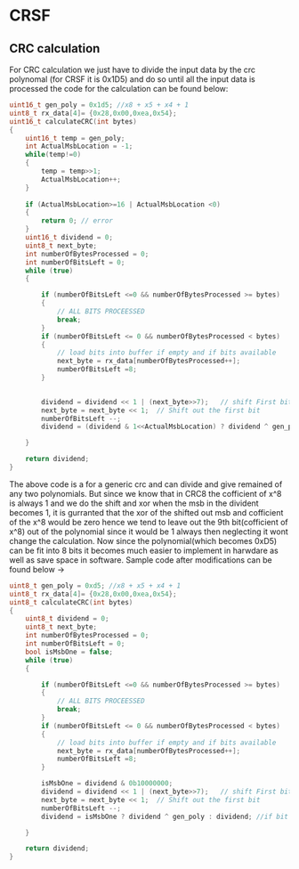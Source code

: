 # CRSF

## CRC calculation

For CRC calculation we just have to divide the input data by the crc polynomal (for CRSF it is 0x1D5) and do so until all the input data is processed the code for the calculation can be found below:

```c++
uint16_t gen_poly = 0x1d5; //x8 + x5 + x4 + 1
uint8_t rx_data[4]= {0x28,0x00,0xea,0x54};
uint16_t calculateCRC(int bytes)
{
    uint16_t temp = gen_poly;
    int ActualMsbLocation = -1;
    while(temp!=0)
    {
        temp = temp>>1;
        ActualMsbLocation++;
    }
    
    if (ActualMsbLocation>=16 | ActualMsbLocation <0)
    {
        return 0; // error
    }
    uint16_t dividend = 0;
    uint8_t next_byte;
    int numberOfBytesProcessed = 0; 
    int numberOfBitsLeft = 0;
    while (true)
    {

        if (numberOfBitsLeft <=0 && numberOfBytesProcessed >= bytes)
        {
            // ALL BITS PROCEESSED 
            break;
        }
        if (numberOfBitsLeft <= 0 && numberOfBytesProcessed < bytes)
        {
            // load bits into buffer if empty and if bits available
            next_byte = rx_data[numberOfBytesProcessed++];
            numberOfBitsLeft =8;
        }

        
        dividend = dividend << 1 | (next_byte>>7);   // shift First bit of Next_byte into dividend
        next_byte = next_byte << 1;  // Shift out the first bit
        numberOfBitsLeft --;
        dividend = (dividend & 1<<ActualMsbLocation) ? dividend ^ gen_poly : dividend; //if bit aligning with MSB of gen_poly is 1 then do XOR 

    }

    return dividend;
}
```

The above code is a for a generic crc and can divide and give remained of any two polynomials. But since we know that in CRC8 the cofficient of x^8 is always 1 and we do the shift and xor when the msb in the divident becomes 1, it is gurranted that the xor of the shifted out msb and cofficient of the x^8 would be zero hence we tend to leave out the 9th bit(cofficient of x^8) out of the polynomial since it would be 1 always then neglecting it wont change the calculation. Now since the polynomial(which becomes 0xD5) can be fit into 8 bits it becomes much easier to implement in harwdare as well as save space in software. Sample code after modifications can be found below ->

```c++
uint8_t gen_poly = 0xd5; //x8 + x5 + x4 + 1
uint8_t rx_data[4]= {0x28,0x00,0xea,0x54};
uint8_t calculateCRC(int bytes)
{   
    uint8_t dividend = 0;
    uint8_t next_byte;
    int numberOfBytesProcessed = 0; 
    int numberOfBitsLeft = 0;
    bool isMsbOne = false;
    while (true)
    {

        if (numberOfBitsLeft <=0 && numberOfBytesProcessed >= bytes)
        {
            // ALL BITS PROCEESSED 
            break;
        }
        if (numberOfBitsLeft <= 0 && numberOfBytesProcessed < bytes)
        {
            // load bits into buffer if empty and if bits available
            next_byte = rx_data[numberOfBytesProcessed++];
            numberOfBitsLeft =8;
        }

        isMsbOne = dividend & 0b10000000;
        dividend = dividend << 1 | (next_byte>>7);   // shift First bit of Next_byte into dividend
        next_byte = next_byte << 1;  // Shift out the first bit
        numberOfBitsLeft --;
        dividend = isMsbOne ? dividend ^ gen_poly : dividend; //if bit aligning with MSB of gen_poly is 1 then do XOR 

    }

    return dividend;
}
```

